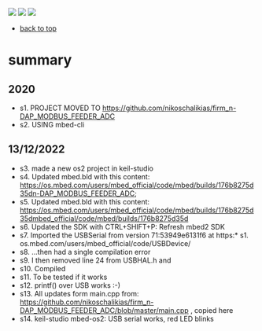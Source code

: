 [![](https://img.shields.io/badge/organization-nikoschalikias-blue.svg)](https://github.com/nikoschalikias) 
[![](https://img.shields.io/badge/remote-n--DAP__MODBUS__FEEDER__ADC-green.svg)](https://github.com/nikoschalikias/firm_n-DAP_MODBUS_FEEDER_ADC)
[![](https://img.shields.io/badge/local-F:\prj_soft\keil--studio\firm__n--DAP__MODBUS__FEEDER__ADC-orange.svg)]() 



* [back to top](README.md) 

# summary

## 2020
* s1.  PROJECT MOVED TO https://github.com/nikoschalikias/firm_n-DAP_MODBUS_FEEDER_ADC
* s2.  USING mbed-cli

##  13/12/2022
* s3.  made a new os2 project in keil-studio
* s4.  Updated mbed.bld with this content: https://os.mbed.com/users/mbed_official/code/mbed/builds/176b8275d35dn-DAP_MODBUS_FEEDER_ADC;
* s5.  Updated mbed.bld with this content: https://os.mbed.com/users/mbed_official/code/mbed/builds/176b8275d35dmbed_official/code/mbed/builds/176b8275d35d
* s6.  Updated  the SDK with CTRL+SHIFT+P: Refresh mbed2 SDK
* s7.  Imported the USBSerial from version 71:53949e6131f6 at https:* s1. os.mbed.com/users/mbed_official/code/USBDevice/
* s8.  ...then had a single compilation error
* s9.  I then  removed line 24 from USBHAL.h and 
* s10.  Compiled
* s11.  To be tested if it works
* s12.  printf() over USB works :-)
* s13. All updates form  main.cpp from: https://github.com/nikoschalikias/firm_n-DAP_MODBUS_FEEDER_ADC/blob/master/main.cpp ,  copied here
* s14. keil-studio mbed-os2: USB serial works, red LED blinks